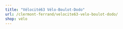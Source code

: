 ```yaml
---
title: "Vélocité63 Vélo-Boulot-Dodo"
url: /clermont-ferrand/velocite63-velo-boulot-dodo/
shop: vélo
---
```

